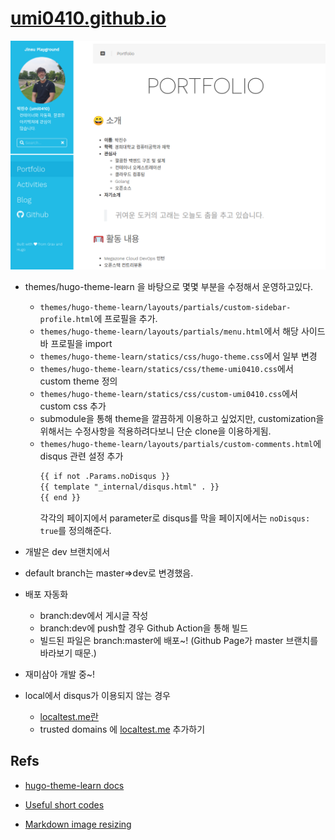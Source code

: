 # [umi0410.github.io](https://umi0410.github.io)
![README_preview.png](static/README_preview.png)
* themes/hugo-theme-learn 을 바탕으로 몇몇 부분을 수정해서 운영하고있다.
  * `themes/hugo-theme-learn/layouts/partials/custom-sidebar-profile.html`에 프로필을 추가.
  * `themes/hugo-theme-learn/layouts/partials/menu.html`에서 해당 사이드바 프로필을 import
  * `themes/hugo-theme-learn/statics/css/hugo-theme.css`에서 일부 변경
  * `themes/hugo-theme-learn/statics/css/theme-umi0410.css`에서 custom theme 정의
  * `themes/hugo-theme-learn/statics/css/custom-umi0410.css`에서 custom css 추가
  * submodule을 통해 theme을 깔끔하게 이용하고 싶었지만, customization을 위해서는 수정사항을 적용하려다보니 단순 clone을 이용하게됨.
  * `themes/hugo-theme-learn/layouts/partials/custom-comments.html`에 disqus 관련 설정 추가
    ```html
    {{ if not .Params.noDisqus }}
    {{ template "_internal/disqus.html" . }}
    {{ end }}
    ```
    각각의 페이지에서 parameter로 disqus를 막을 페이지에서는 `noDisqus: true`를 정의해준다.

* 개발은 dev 브랜치에서
* default branch는 master=>dev로 변경했음.
* 배포 자동화
  * branch:dev에서 게시글 작성
  * branch:dev에 push할 경우 Github Action을 통해 빌드
  * 빌드된 파일은 branch:master에 배포~! (Github Page가 master 브랜치를 바라보기 때문.)
* 재미삼아 개발 중~!
* local에서 disqus가 이용되지 않는 경우
  * [localtest.me란](https://superuser.com/questions/1280827/why-does-the-registered-domain-name-localtest-me-resolve-to-127-0-0-1)
  * trusted domains 에 [localtest.me](localtest.me) 추가하기

## Refs

* [hugo-theme-learn docs](https://learn.netlify.app/en/)

* [Useful short codes](https://learn.netlify.app/en/shortcodes/)

* [Markdown image resizing](https://learn.netlify.app/en/cont/markdown/#resizing-image)